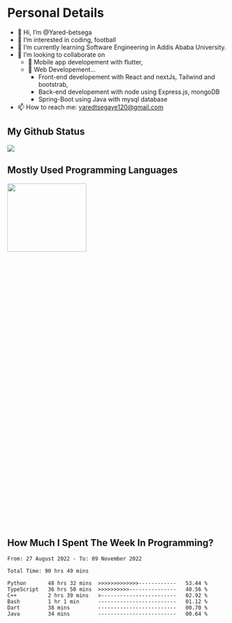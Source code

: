 <h1>Personal Details</h1>

- 👋 Hi, I’m @Yared-betsega
- 👀 I’m interested in coding, football
- 🌱 I’m currently learning Software Engineering in Addis Ababa University.
- 💞️ I’m looking to collaborate on
  - 💞️ Mobile app developement with flutter, 
  - 💞️ Web Developement...
    - Front-end developement with React and nextJs, Tailwind and bootstrab, 
    - Back-end developement with node using Express.js, mongoDB
    - Spring-Boot using Java with mysql database
- 📫 How to reach me: yaredtsegaye120@gmail.com

<h2>My Github Status</h2>
<img src = "https://github-readme-stats.vercel.app/api?username=Yared-betsega&&show_icons=true&title_color=ffffff&icon_color=bb2acf&text_color=daf7dc&bg_color=151515"/>

<h2>Mostly Used Programming Languages</h2>
<img  src="https://wakatime.com/share/@yared/2ea83f02-29da-45b1-ac83-e77e61ce9fc0.svg" width = "60%" height = "20%"/>



<h2>How Much I Spent The Week In Programming?</h2>
<!--START_SECTION:waka-->

```text
From: 27 August 2022 - To: 09 November 2022

Total Time: 90 hrs 49 mins

Python       48 hrs 32 mins  >>>>>>>>>>>>>------------   53.44 %
TypeScript   36 hrs 50 mins  >>>>>>>>>>---------------   40.56 %
C++          2 hrs 39 mins   >------------------------   02.92 %
Bash         1 hr 1 min      -------------------------   01.12 %
Dart         38 mins         -------------------------   00.70 %
Java         34 mins         -------------------------   00.64 %
```

<!--END_SECTION:waka-->

